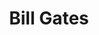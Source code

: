 ---
layout: person
title: Bill Gates
name: Bill Gates
rank: 3
impact: 7,000K
donated: $38B
netWorth: $127B
permalink: /Bill_Gates
---